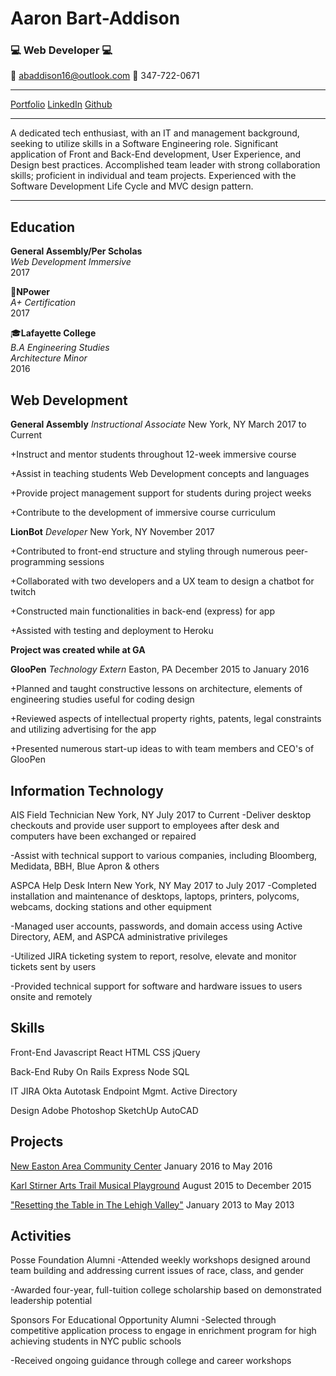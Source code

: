 # Aaron Bart-Addison 
### :computer: **Web Developer** :computer:

:email: abaddison16@outlook.com
:iphone: 347-722-0671
___
[Portfolio](https://ronaddy.github.io)
[LinkedIn](https://linkedin.com/in/abaddison16/)
[Github](https://github.com/RonAddy)
___

A dedicated tech enthusiast, with an IT and management background, seeking to utilize skills in a Software Engineering role. Significant application of Front and Back-End development, User Experience, and Design best practices.  Accomplished team leader with strong collaboration skills; proficient in individual and team projects. Experienced with the Software Development Life Cycle and MVC design pattern.

***

## Education

**General Assembly/Per Scholas**
<br>
_Web Development Immersive_
<br>
2017

:battery:**NPower**
<br>
_A+ Certification_
<br>
2017

:mortar_board:**Lafayette College**
<br>
_B.A Engineering Studies_
<br>
_Architecture Minor_
<br>
2016

## Web Development 

**General Assembly**
_Instructional Associate_
New York, NY
March 2017 to Current

+Instruct and mentor students throughout 12-week immersive course

+Assist in teaching students Web Development concepts and languages

+Provide project management support for students during project weeks

+Contribute to the development of immersive course curriculum 


**LionBot**
_Developer_
New York, NY
November 2017

+Contributed to front-end structure and styling through numerous peer-programming sessions

+Collaborated with two developers and a UX team to design a chatbot for twitch

+Constructed main functionalities in back-end (express) for app

+Assisted with testing and deployment to Heroku

**Project was created while at GA**

**GlooPen**
_Technology Extern_
Easton, PA
December 2015 to January 2016

+Planned and taught constructive lessons on architecture, elements of engineering studies useful for coding design

+Reviewed aspects of intellectual property rights, patents, legal constraints and utilizing advertising for the app

+Presented numerous start-up ideas to with team members and CEO's of GlooPen

## Information Technology

AIS
Field Technician
New York, NY
July 2017 to Current
-Deliver desktop checkouts and provide user support to employees after desk and computers have been exchanged or repaired

-Assist with technical support to various companies, including Bloomberg, Medidata, BBH, Blue Apron & others

ASPCA
Help Desk Intern
New York, NY
May 2017 to July 2017
-Completed installation and maintenance of desktops, laptops, printers, polycoms, webcams, docking stations and other equipment

-Managed user accounts, passwords, and domain access using Active Directory, AEM, and ASPCA administrative privileges 

-Utilized JIRA ticketing system to report, resolve, elevate and monitor tickets sent by users 

-Provided technical support for software and hardware issues to users onsite and remotely 

## Skills
Front-End
Javascript
React
HTML
CSS
jQuery

Back-End
Ruby On Rails
Express
Node
SQL

IT
JIRA
Okta
Autotask Endpoint Mgmt.
Active Directory

Design
Adobe Photoshop
SketchUp
AutoCAD

## Projects
[New Easton Area Community Center](https://www.youtube.com/watch?v=1DJS8skHULk)
January 2016 to May 2016

[Karl Stirner Arts Trail Musical Playground](https://sites.lafayette.edu/egrs451-fa15/ksat-playground/)
August 2015 to December 2015

["Resetting the Table in The Lehigh Valley"](https://sustainability.lafayette.edu/wp-content/uploads/sites/19/2016/03/Resetting-the-Table-in-the-Lehigh-Valley-Final-Print-Version-June-2014.pdf)
January 2013 to May 2013


## Activities

Posse Foundation
Alumni
-Attended weekly workshops designed around team building and addressing current issues of race, class, and gender

-Awarded four-year, full-tuition college scholarship based on demonstrated leadership potential

Sponsors For Educational Opportunity
Alumni
-Selected through competitive application process to engage in enrichment program for high achieving students in NYC public schools

-Received ongoing guidance through college and career workshops
